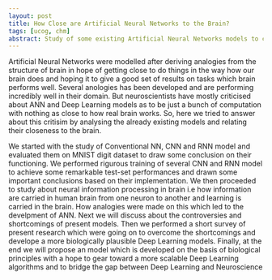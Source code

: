 ```yaml
---
layout: post
title: How Close are Artificial Neural Networks to the Brain?
tags: [ucog, chm]
abstract: Study of some existing Artificial Neural Networks models to compare their structure and performance and also to realise their biological resemblance to the processing in the brain. To bridge the gap between Deep Learning and Neuroscience.
---
```

Artificial Neural Networks were modelled after deriving analogies from the structure of brain in hope of getting close to do things in the way how our brain does and hoping it to give a good set of results on tasks which brain performs well. Several anologies has been developed and are performing incredibly well in their domain. But neuroscientists have mostly criticised about ANN and Deep Learning models as to be just a bunch of computation with nothing as close to how real brain works. So, here we tried to answer about this critisim by analysing the already existing models and relating their closeness to the brain.

We started with the study of Conventional NN, CNN and RNN model and evaluated them on MNIST digit dataset to draw some conclusion on their functioning. We performed rigurous training of several CNN and RNN model to achieve some remarkable test-set performances and drawn some important conclusions based on their implementation. We then proceeded to study about neural information processing in brain i.e how information are carried in human brain from one neuron to another and learning is carried in the brain. How analogies were made on this which led to the develpment of ANN. Next we will discuss about the controversies and shortcomings of present models. Then we performed a short survey of present research which were going on to overcome the shortcomings and develope a more biologically plausible Deep Learning models. Finally, at the end we will propose an model which is developed on the basis of biological principles with a hope to gear toward a more scalable Deep Learning algorithms and to bridge the gap between Deep Learning and Neuroscience
